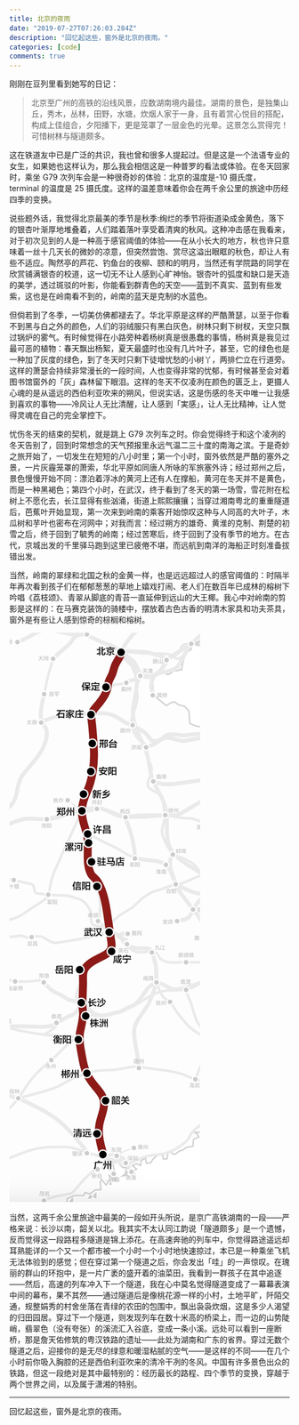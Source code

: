 ```yaml
---
title: 北京的夜雨
date: "2019-07-27T07:26:03.284Z"
description: "回忆起这些，窗外是北京的夜雨。"
categories: [code]
comments: true
---
```


刚刚在豆列里看到她写的日记：

> 北京至广州的高铁的沿线风景，应数湖南境内最佳。湖南的景色，是独集山丘，秀木，丛林，田野，水塘，炊烟人家于一身，且有着赏心悦目的搭配，构成上佳组合，夕阳播下，更是笼罩了一层金色的光晕。这景怎么赏得完！可惜树林与隧道颇多。

这在铁道友中已是广泛的共识，我也曾和很多人提起过。但是这是一个法语专业的女生，如果她也这样认为，那么我会相信这是一种普罗的看法或体验。在冬天回家时，乘坐 G79 次列车会是一种很奇妙的体验：北京的温度是-10 摄氏度，terminal 的温度是 25 摄氏度。这样的温差意味着你会在两千余公里的旅途中历经四季的变换。

说些题外话，我觉得北京最美的季节是秋季:绚烂的季节将街道染成金黄色，落下的银杏叶渐厚地堆叠着，人们踏着落叶享受着清爽的秋风。这种冲击感在我看来，对于初次见到的人是一种高于感官阈值的体验——在从小长大的地方，秋也许只意味着一丝十几天长的微妙的凉意，但突然尝饱、赏尽这溢出眼眶的秋色，却让人有些不适应。陶然亭的芦花、钓鱼台的夜柳、颐和的明月，当然还有学院路的同学在欣赏铺满银杏的校道，这一切无不让人感到心旷神怡。银杏叶的弧度和缺口是天造的美学，透过斑驳的叶影，你能看到群青色的天空——蓝到不真实、蓝到有些发紫，这也是在岭南看不到的，岭南的蓝天是克制的水蓝色。

但倘若到了冬季，一切美仿佛都褪去了。华北平原是这样的严酷萧瑟，以至于你看不到黑与白之外的颜色，人们的羽绒服只有黑白灰色，树林只剩下树杈，天空只飘过锅炉的雾气。有时候觉得在小路旁种着杨树真是很愚蠢的事情，杨树真是我见过最可恶的植物：春天飘出杨絮，夏天最盛时也没有几片叶子，甚至，它的绿色也是一种加了灰度的绿色，到了冬天时只剩下徒增忧愁的小树丫，两排伫立在行道旁。这样的萧瑟会持续非常漫长的一段时间，人也变得非常的忧郁，有时候甚至会对着图书馆窗外的「灰」森林留下眼泪。这样的冬天不仅凌冽在颜色的匮乏上，更摄人心魂的是从遥远的西伯利亚吹来的朔风，但说实话，这是伤感的冬天中唯一让我感到喜欢的事物——冷风让人无比清醒，让人感到「実感」，让人无比精神，让人觉得灵魂在自己的完全掌控下。

忧伤冬天的结束的契机，就是跳上 G79 次列车之时。你会觉得终于和这个凌冽的冬天告别了，回到时常想念的天气预报里永远气温二三十度的南海之滨。于是奇妙之旅开始了，一切发生在短短的八小时里；第一个小时，窗外依然是严酷的塞外之景，一片灰霾笼罩的萧索，华北平原如同唐人所咏的军旅塞外诗；经过郑州之后，景色慢慢开始不同：漂泊着浮冰的黄河上还有人在撑船，黄河在冬天并不是黄色，而是一种黑褐色；第四个小时，在武汉，终于看到了冬天的第一场雪，雪花附在松树上不愿化去，长江显得有些汹涌，街道上熙熙攘攘；当穿过湘南粤北的重重隧道后，芭蕉叶开始显现，第一次来到岭南的乘客开始惊叹这种与人同高的大叶子，木瓜树和芋叶也密布在河网中；对我而言：经过朔方的雄奇、黄淮的克制、荆楚的初雪之后，终于回到了毓秀的岭南；经过苦寒后，终于回到了没有季节的地方。在古代，京城出发的千里驿马跑到这里已疲倦不堪，而远航到南洋的海船正时刻准备拔错出发。

当然，岭南的翠绿和北国之秋的金黄一样，也是远远超过人的感官阈值的：时隔半年再次看到孩子们在郁郁葱葱的草地上嬉戏打闹、老人们在数百年已成林的榕树下吟唱《荔枝颂》、青翠从脚底的青苔一直延伸到远山的大王椰。我心中对岭南的剪影是这样的：在马赛克装饰的骑楼中，摆放着古色古香的明清木家具和功夫茶具，窗外是有些让人感到惊奇的棕榈和榕树。

![roadmap](./jingguang.jpg)

当然，这两千余公里旅途中最美的一段如开头所说，是京广高铁湖南的一段——严格来说：长沙以南，韶关以北。我其实不太认同江韵说「隧道颇多」是一个遗憾，反而觉得这一段路程多隧道是锦上添花。在高速奔驰的列车中，你觉得路途遥远却耳熟能详的一个又一个都市被一个小时一个小时地快速掠过，本已是一种乘坐飞机无法体验到的感觉；但在穿过第一个隧道之后，你会发出「哇」的一声惊叹。在瑰丽的群山的环抱中，是一片广袤的盛开着的油菜田，我看到一群孩子在其中追逐——然后，高速的列车冲入下一个隧道，我在心中莫名觉得隧道变成了一幕幕表演中间的幕布，果不其然——通过隧道后是像桃花源一样的小村，土地平旷，阡陌交通，规整娟秀的村舍坐落在青绿的农田的包围中，飘出袅袅炊烟，这是多少人渴望的归田园居。穿过下一个隧道，则发现列车在数十米高的桥梁上，而一边的山势陡峭，翡翠色（没有夸张）的溪流汇入谷底，变成一条小溪。远处可以看到一座断桥，那是詹天佑修筑的粤汉铁路的遗址——此处为湖南和广东的省界。穿过无数个隧道之后，迎接你的是无尽的绿意和暖湿粘腻的空气——是这样的不同——在几个小时前你吸入胸腔的还是西伯利亚吹来的清冷干冽的冬风。中国有许多景色出众的铁路，但这一段绝对是其中最特别的：经历最长的路程、四个季节的变换，穿越于两个世界之间，以及属于潇湘的特别。

---

回忆起这些，窗外是北京的夜雨。
